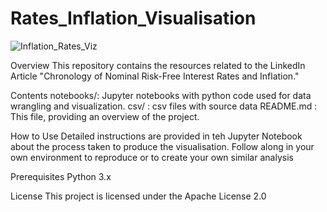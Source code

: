 # Rates_Inflation_Visualisation

![Inflation_Rates_Viz](https://github.com/tlhogi84/Rates_Inflation_Visualisation/assets/87780639/c6bfc669-5c37-43da-b3d3-f2128bda4224)

Overview
This repository contains the resources related to the LinkedIn Article "Chronology of Nominal Risk-Free Interest Rates and Inflation."

Contents
notebooks/: Jupyter notebooks with python code used for data wrangling and visualization.
csv/      : csv files with source data
README.md : This file, providing an overview of the project.

How to Use
Detailed instructions are provided in teh Jupyter Notebook about the process taken to produce the visualisation. 
Follow along in your own environment to reproduce or to create your own similar analysis

Prerequisites
Python 3.x

License
This project is licensed under the Apache License 2.0
